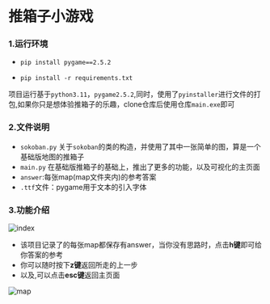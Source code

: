 # 推箱子小游戏

### 1.运行环境

- `pip install pygame==2.5.2`

- `pip install -r requirements.txt`

项目运行基于`python3.11`，`pygame2.5.2`,同时，使用了`pyinstaller`进行文件的打包,如果你只是想体验推箱子的乐趣，clone仓库后使用仓库`main.exe`即可

### 2.文件说明

- `sokoban.py`  关于`sokoban`的类的构造，并使用了其中一张简单的图，算是一个基础版地图的推箱子
- `main.py` 在基础版推箱子的基础上，推出了更多的功能，以及可视化的主页面
- `answer`:每张map(map文件夹内)的参考答案
- `.ttf`文件：pygame用于文本的引入字体				

### 3.功能介绍

![index](https://s2.loli.net/2024/05/25/m2RPhnI8l5s6YEM.png)

- 该项目记录了的每张map都保存有answer，当你没有思路时，点击**h键**即可给你答案的参考
- 你可以随时按下**z键**返回所走的上一步
- 以及,可以点击**esc键**返回主页面

![map](https://s2.loli.net/2024/05/25/GP3eJ7liELozDVr.png)